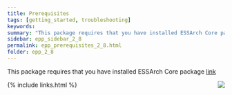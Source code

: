 ```yaml
---
title: Prerequisites
tags: [getting_started, troubleshooting]
keywords:
summary: "This package requires that you have installed ESSArch Core package"
sidebar: epp_sidebar_2_8
permalink: epp_prerequisites_2_8.html
folder: epp_2_8
---
```


This package requires that you have installed ESSArch Core package [link](ec_prerequisites_1_1.html)

[<img align="right" src="images/n.png">](epp_prepare_environment_2_8.html)
{% include links.html %}
